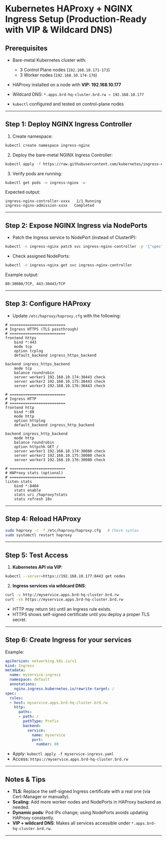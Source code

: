 # **Kubernetes HAProxy + NGINX Ingress Setup (Production-Ready with VIP & Wildcard DNS)**

## **Prerequisites**

* Bare-metal Kubernetes cluster with:

  * 3 Control Plane nodes (`192.168.10.171-173`)
  * 3 Worker nodes (`192.168.10.174-176`)
* HAProxy installed on a node with **VIP: 192.168.10.177**
* Wildcard DNS: `*.apps.brd-hq-cluster.brd.rw → 192.168.10.177`
* `kubectl` configured and tested on control-plane nodes

---

## **Step 1: Deploy NGINX Ingress Controller**

1. Create namespace:

```bash
kubectl create namespace ingress-nginx
```

2. Deploy the bare-metal NGINX Ingress Controller:

```bash
kubectl apply -f https://raw.githubusercontent.com/kubernetes/ingress-nginx/controller-v1.8.1/deploy/static/provider/baremetal/deploy.yaml
```

3. Verify pods are running:

```bash
kubectl get pods -n ingress-nginx -w
```

Expected output:

```
ingress-nginx-controller-xxxx   1/1 Running
ingress-nginx-admission-xxxx   Completed
```

---

## **Step 2: Expose NGINX Ingress via NodePorts**

* Patch the Ingress service to NodePort (instead of ClusterIP):

```bash
kubectl -n ingress-nginx patch svc ingress-nginx-controller -p '{"spec":{"type":"NodePort"}}'
```

* Check assigned NodePorts:

```bash
kubectl -n ingress-nginx get svc ingress-nginx-controller
```

Example output:

```
80:30080/TCP, 443:30443/TCP
```

---

## **Step 3: Configure HAProxy**

* Update `/etc/haproxy/haproxy.cfg` with the following:

```haproxy
# =========================
# Ingress HTTPS (TLS passthrough)
# =========================
frontend https
    bind *:443
    mode tcp
    option tcplog
    default_backend ingress_https_backend

backend ingress_https_backend
    mode tcp
    balance roundrobin
    server worker1 192.168.10.174:30443 check
    server worker2 192.168.10.175:30443 check
    server worker3 192.168.10.176:30443 check

# =========================
# Ingress HTTP
# =========================
frontend http
    bind *:80
    mode http
    option httplog
    default_backend ingress_http_backend

backend ingress_http_backend
    mode http
    balance roundrobin
    option httpchk GET /
    server worker1 192.168.10.174:30080 check
    server worker2 192.168.10.175:30080 check
    server worker3 192.168.10.176:30080 check

# =========================
# HAProxy stats (optional)
# =========================
listen stats
    bind *:8404
    stats enable
    stats uri /haproxy?stats
    stats refresh 10s
```

---

## **Step 4: Reload HAProxy**

```bash
sudo haproxy -c -f /etc/haproxy/haproxy.cfg   # Check syntax
sudo systemctl restart haproxy
```

---

## **Step 5: Test Access**

1. **Kubernetes API via VIP**:

```bash
kubectl --server=https://192.168.10.177:8443 get nodes
```

2. **Ingress services via wildcard DNS**:

```bash
curl -v http://myservice.apps.brd-hq-cluster.brd.rw
curl -vk https://myservice.apps.brd-hq-cluster.brd.rw
```

* HTTP may return `503` until an Ingress rule exists.
* HTTPS shows self-signed certificate until you deploy a proper TLS secret.

---

## **Step 6: Create Ingress for your services**

Example:

```yaml
apiVersion: networking.k8s.io/v1
kind: Ingress
metadata:
  name: myservice-ingress
  namespace: default
  annotations:
    nginx.ingress.kubernetes.io/rewrite-target: /
spec:
  rules:
  - host: myservice.apps.brd-hq-cluster.brd.rw
    http:
      paths:
      - path: /
        pathType: Prefix
        backend:
          service:
            name: myservice
            port:
              number: 80
```

* Apply: `kubectl apply -f myservice-ingress.yaml`
* Access: `https://myservice.apps.brd-hq-cluster.brd.rw`

---

## **Notes & Tips**

* **TLS**: Replace the self-signed Ingress certificate with a real one (via Cert-Manager or manually).
* **Scaling**: Add more worker nodes and NodePorts in HAProxy backend as needed.
* **Dynamic pods**: Pod IPs change; using NodePorts avoids updating HAProxy constantly.
* **VIP + wildcard DNS**: Makes all services accessible under `*.apps.brd-hq-cluster.brd.rw`.

---
